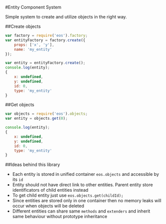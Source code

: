 #Entity Component System

Simple system to create and utilize objects in the right way.

##Create objects
```js
var factory = require('eos').factory;
var entityFactory = factory.create({
    props: ['x', 'y'],
    name: 'my_entity'
});

var entity = entityFactory.create();
console.log(entity);
{
    x: undefined,
    y: undefined,
    id: 0,
    type: 'my_entity'
}
```

##Get objects
```js
var objects = require('eos').objects;
var entity = objects.get(0);

console.log(entity);
{
    x: undefined,
    y: undefined,
    id: 0,
    type: 'my_entity'
}
```

##Ideas behind this library
* Each entity is stored in unified container `eos.objects` and accessible by its `id`
* Entity should not have direct link to other entities. Parent entity store identificators of child entities instead
* To get child entity just use `eos.objects.get(childId);`
* Since entities are stored only in one container then no memory leaks will occur when objects will be deleted
* Different entities can share same `methods` and `extenders` and inherit same behaviour without prototype inheritance
